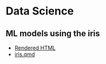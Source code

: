 # Data Science

## ML models using the iris

- [Rendered HTML](https://andreas-bauer.github.io/data-science/)
- [iris.qmd](./iris.qmd)
